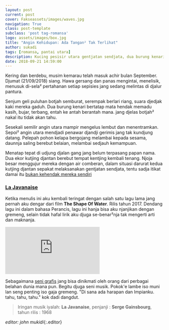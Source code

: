 ```yaml
---
layout: post
current: post
cover: Fakseassets/images/waves.jpg
navigation: True
class: post-template
subclass: 'post tag-romansa'
logo: assets/images/box.jpg
title: "Angin Kehidupan: Ada Tangan² Tak Terlihat"
author: sukadi
tags: [romansa, pantai utara]
description: Kucing pesisir utara gentjatan sendjata, dua burung kenari memadu kasih di losmen lokal
date: 2018-09-21 14:59:00
---
```

Kering dan berdebu, musim kemarau telah masuk achir bulan September. Djumat (21/09/2018) siang. Hawa gersang dan panas mengintai, menelisik, menusuk di-sela² pertahanan setiap sepisies jang sedang melintas di djalur pantura.

Senjum geli puluhan botjah semburat, serempak berlari riang, suara djedjak kaki mereka gaduh. Dua burung kenari bertatap mata hendak memadu kasih, bujar, terbang, entah ke antah berantah mana. jang djelas botjah² nakal itu tidak akan tahu. 

Sesekali semilir angin utara mampir mengelus lembut dan menentramkan. Sepoi² angin utara mendjadi penawar djandji gerimis jang tak kundjung datang. Pelepah pohon kelapa bergojang melambai kepada sesama, daunnja saling berebut belaian, melambai sedjauh kemampuan.

Menatap tepat di udjung djalan gang jang belum terpasang papan nama. Dua ekor kutjing djantan berebut tempat kentjing kembali tenang. Njoja besar menggujur mereka dengan air comberan, dalam situasi darurat kedua kutjing djantan sepakat melaksanakan gentjatan sendjata, tentu sadja itikat damai itu [bukan kehendak mereka sendiri](https://www.paciran.com/sudah-merasa-djudjur.html)

### [La Javanaise](https://www.youtube.com/watch?v=V6gjzNm6dA0)

Ketika menulis ini aku kembali teringat dengan salah satu lagu lama jang pernah aku dengar dari film **The Shape Of Water**. Rilis tahun 2017. Dendang lagu ini dalam bahasa Perancis, lagu ini hanja bisa aku njanjikan dengan gremeng, selain tidak hafal lirik aku djuga se-benar²nja tak mengerti arti dan maknanja.


<iframe src="https://www.youtube-nocookie.com/embed/V6gjzNm6dA0?rel=0&showinfo=0&controls=0" frameborder="0" mozallowfullscreen webkitAllowFullScreen allowfullscreen></iframe>

Sebagaimana [seni grafis](https://www.paciran.com/borongan-desain-banner-sketsel-piala-ppc-2.html) jang bisa dinikmati oleh orang dari perbagai belahan dunia mana pun. Begitu djuga seni musik. Pokok'e lambe iso muni lan seng penting iso gaja gremeng. "Di sana ada harapan dan Impianku. tahu, tahu, tahu." kok dadi dangdut.


> Iringan musik iyalah: **La Javanaise**, penjanji : **Serge Gainsbourg**, tahun rilis : 1968

_editor: john mukidi_{:.editor} 
